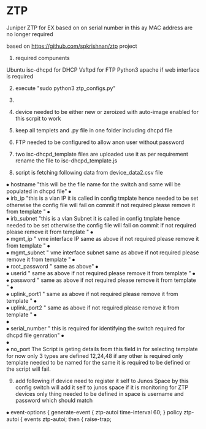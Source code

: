 # ZTP
Juniper ZTP for EX based on on serial number in this ay MAC address are no longer required 

based on https://github.com/spkrishnan/ztp project


1.	required compunents 

Ubuntu 
isc-dhcpd for DHCP
Vsftpd for FTP 
Python3 
apache if web interface is required 

2.	execute "sudo python3 ztp_configs.py" 
3.	
4.	device needed to be either new or zeroized with auto-image enabled for this scrpit to work 
	
5.	keep all templets and .py file in one folder including dhcpd file 
	
6.	FTP needed to be configured to allow anon user without password 
	
7.	two isc-dhcpd_template files are uploaded use it as per requirement rename the file to isc-dhcpd_template.js
	
8.	script is fetching following data from device_data2.csv file 

⦁	hostname "this will be the file name for the switch and same will be populated in dhcpd file"
⦁	
⦁	irb_ip "this is a vlan IP it is called in config tmplate hence needed to be set otherwise the config file will fail on commit if not required please remove it from template "
⦁	
⦁	irb_subnet "this is a vlan Subnet it is called  in config tmplate hence needed to be set otherwise the config file will fail on commit if not required please remove it from template "
⦁	
⦁	mgmt_ip " vme interface IP same as above if not required please remove it from template "
⦁	
⦁	mgmt_subnet " vme interface subnet same as above if not required please remove it from template "
⦁	
⦁	root_password " same as above"
⦁	
⦁	userid " same as above if not required please remove it from template "
⦁	
⦁	password " same as above if not required please remove it from template "
⦁	
⦁	uplink_port1 " same as above if not required please remove it from template "
⦁	
⦁	uplink_port2 " same as above if not required please remove it from template "
⦁	
⦁	
⦁	serial_number " this is required for identifying the switch required for dhcpd file genration"
⦁	
⦁	
⦁	no_port The Script is geting details from this field in for selecting template for now only 3 types are defined 12,24,48 if any other is required only template needed to be named for the same it is required to be defined or the script will fail.

9.	add following if device need to register it self to Junos Space by this config switch will add it self to junos space if it is monitoring for ZTP devices only thing needed to be defined in space is username and password which should match 


⦁	 event-options {
            generate-event { ztp-autoi time-interval 60; }
            policy ztp-autoi {
              events ztp-autoi;
              then {
                raise-trap;
